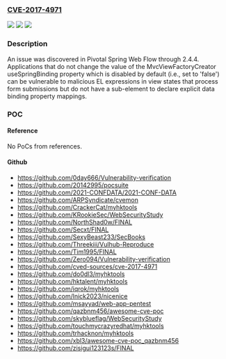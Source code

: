 ### [CVE-2017-4971](https://cve.mitre.org/cgi-bin/cvename.cgi?name=CVE-2017-4971)
![](https://img.shields.io/static/v1?label=Product&message=Spring%20Web%20Flow&color=blue)
![](https://img.shields.io/static/v1?label=Version&message=n%2Fa&color=blue)
![](https://img.shields.io/static/v1?label=Vulnerability&message=Data%20Binding%20Expression%20Vulnerability%20in%20Spring%20Web%20Flow&color=brighgreen)

### Description

An issue was discovered in Pivotal Spring Web Flow through 2.4.4. Applications that do not change the value of the MvcViewFactoryCreator useSpringBinding property which is disabled by default (i.e., set to 'false') can be vulnerable to malicious EL expressions in view states that process form submissions but do not have a sub-element to declare explicit data binding property mappings.

### POC

#### Reference
No PoCs from references.

#### Github
- https://github.com/0day666/Vulnerability-verification
- https://github.com/20142995/pocsuite
- https://github.com/2021-CONFDATA/2021-CONF-DATA
- https://github.com/ARPSyndicate/cvemon
- https://github.com/CrackerCat/myhktools
- https://github.com/KRookieSec/WebSecurityStudy
- https://github.com/NorthShad0w/FINAL
- https://github.com/Secxt/FINAL
- https://github.com/SexyBeast233/SecBooks
- https://github.com/Threekiii/Vulhub-Reproduce
- https://github.com/Tim1995/FINAL
- https://github.com/Zero094/Vulnerability-verification
- https://github.com/cved-sources/cve-2017-4971
- https://github.com/do0dl3/myhktools
- https://github.com/hktalent/myhktools
- https://github.com/iqrok/myhktools
- https://github.com/lnick2023/nicenice
- https://github.com/msayyad/web-app-pentest
- https://github.com/qazbnm456/awesome-cve-poc
- https://github.com/skyblueflag/WebSecurityStudy
- https://github.com/touchmycrazyredhat/myhktools
- https://github.com/trhacknon/myhktools
- https://github.com/xbl3/awesome-cve-poc_qazbnm456
- https://github.com/zisigui123123s/FINAL

